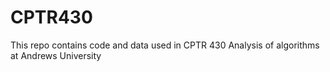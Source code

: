 # CPTR430
This repo contains code and data used in CPTR 430 Analysis of algorithms at Andrews University
